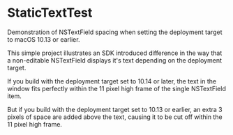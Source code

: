 # StaticTextTest
Demonstration of NSTextField spacing when setting the deployment target to macOS 10.13 or earlier.

This simple project illustrates an SDK introduced difference in the way that a non-editable NSTextField displays it's text depending on the deployment target.

If you build with the deployment target set to 10.14 or later, the text in the window fits perfectly within the 11 pixel high frame of the single NSTextField item.

But if you build with the deployment target set to 10.13 or earlier,  an extra 3 pixels of space are added above the text, causing it to be cut off within the 11 pixel high frame.

